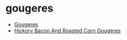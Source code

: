 # gougeres

 * [Gougeres](index/g/gougeres-102306.json)
 * [Hickory Bacon And Roasted Corn Gougeres](index/h/hickory-bacon-and-roasted-corn-gougeres-240567.json)
